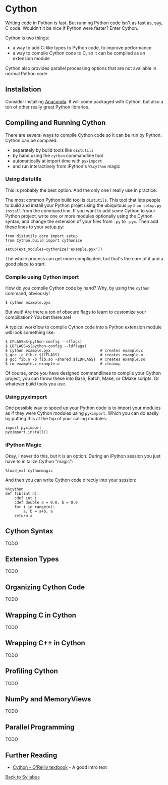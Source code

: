 # Cython

Writing code in Python is fast. But running Python code isn't as fast as, say, C code. Wouldn't it be nice if Python were faster? Enter Cython.

Cython is two things:

* a way to add C-like types to Python code, to improve performance
* a way to compile Cython code to C, so it can be compiled as an extension module

Cython also provides parallel processing options that are not available in normal Python code.


## Installation

Consider installing [Anaconda](http://docs.continuum.io/anaconda/install.html). It will come packaged with Cython, but also a ton of other really great Python libraries.


## Compiling and Running Cython

There are several ways to compile Cython code so it can be run by Python. Cython can be compiled:

 * separately by build tools like `distutils`
 * by hand using the `cython` commandline tool
 * automatically at import time with `pyximport`
 * and run interactively from iPython's `%%cython` magic

### Using distutils

This is probably the best option. And the only one I really use in practice.

The most common Python build tool is `distutils`. This tool that lets people to build and install your Python projet using the ubiquitous `python setup.py install` from the command line.  If you want to add some Cython to your Python project, write one or more modules optionally using the Cython syntax, and change the extension of your files from `.py` to `.pyx`. Then add these lines to your setup.py:

    from distutils.core import setup
    from Cython.build import cythonize
    ...
    setup(ext_modules=cythonize('example.pyx'))

The whole process can get more complicated, but that's the core of it and a good place to start.

### Compile using Cython import

How do you compile Cython code by hand? Why, by using the `cython` command, obviously!

    $ cython example.pyx

But wait! Are there a ton of obscure flags to learn to customize your compillation? You bet there are!

A typical workflow to compile Cython code into a Python extension module will look something like:

    $ CFLAGS=$(python-config --cflags)
    $ LDFLAGS=$(python-config --ldflags)
    $ cython example.pyx                      # creates example.c
    $ gcc -c fib.c $(CFLAGS)                  # creates example.o
    $ gcc fib.o -o fib.so -shared ${LDFLAGS}  # creates example.so
    $ rm example.c example.o                  # cleanup

Of course, once you have designed commandlines to compile your Cython project, you can throw these into Bash, Batch, Make, or CMake scripts. Or whatever build tools you use.

### Using pyximport

One possible way to speed up your Python code is to import your modules as if they were Cython modules using `pyximport`. Which you can do easily by putting this at the top of your calling modules:

    import pyximport
    pyximport.install()

### iPython Magic

Okay, I never do this, but it is an option. During an iPython session you just have to initalize Cython "magic":

    %load_ext cythonmagic

And then you can write Cython code directly into your session:

    %%cython
    def fib(int n):
        cdef int i
        cdef double a = 0.0, b = 0.0
        for i in range(n):
            a, b = a+b, a
        return a


## Cython Syntax

TODO


## Extension Types

TODO


## Organizing Cython Code

TODO


## Wrapping C in Cython

TODO


## Wrapping C++ in Cython

TODO


## Profiling Cython

TODO


## NumPy and MemoryViews

TODO


## Parallel Programming

TODO


## Further Reading

 * [Cython - O'Reilly textbook](https://www.amazon.com/Cython-Programmers-Kurt-W-Smith/dp/1491901551/ref=sr_1_1?ie=UTF8&qid=1523792400&sr=8-1&keywords=cython+o%27reilly) - A good intro text
 

[Back to Syllabus](../../README.md)

